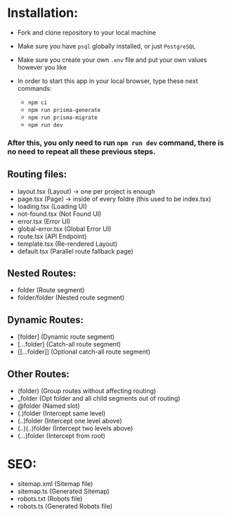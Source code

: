 # Installation:

- Fork and clone repository to your local machine
- Make sure you have `psql` globally installed, or just `PostgreSQL`
- Make sure you create your own `.env` file and put your own values however you like
- In order to start this app in your local browser, type these next commands:

  - `npm ci`
  - `npm run prisma-generate`
  - `npm run prisma-migrate`
  - `npm run dev`

### After this, you only need to run `npm run dev` command, there is no need to repeat all these previous steps.

## Routing files:

- layout.tsx (Layout) -> one per project is enough
- page.tsx (Page) -> inside of every foldre (this used to be index.tsx)
- loading.tsx (Loading UI)
- not-found.tsx (Not Found UI)
- error.tsx (Error UI)
- global-error.tsx (Global Error UI)
- route.tsx (API Endpoint)
- template.tsx (Re-rendered Layout)
- default.tsx (Parallel route fallback page)

## Nested Routes:

- folder (Route segment)
- folder/folder (Nested route segment)

## Dynamic Routes:

- [folder] (Dynamic route segment)
- [...folder] (Catch-all route segment)
- [[...folder]] (Optional catch-all route segment)

## Other Routes:

- (folder) (Group routes without affecting routing)
- \_folder (Opt folder and all child segments out of routing)
- @folder (Named slot)
- (.)folder (Intercept same level)
- (..)folder (Intercept one level above)
- (..)(..)folder (Intercept two levels above)
- (...)folder (Intercept from root)

# SEO:

- sitemap.xml (Sitemap file)
- sitemap.ts (Generated Sitemap)
- robots.txt (Robots file)
- robots.ts (Generated Robots file)
